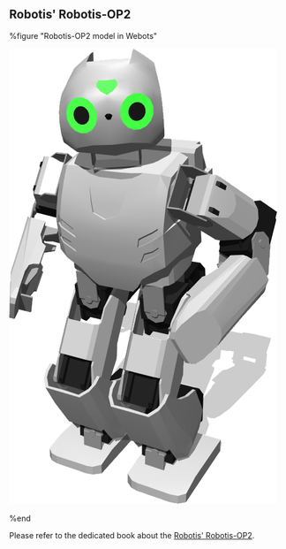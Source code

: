 ## Robotis' Robotis-OP2

%figure "Robotis-OP2 model in Webots"

![model.png](images/robots/robotis-op2/model.png)

%end

Please refer to the dedicated book about the [Robotis' Robotis-OP2](../robotis-op2/index.md).

